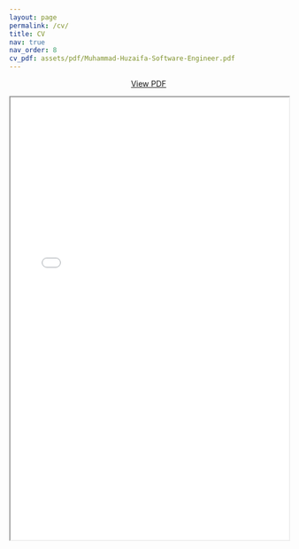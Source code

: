 ```yaml
---
layout: page
permalink: /cv/
title: CV
nav: true
nav_order: 8
cv_pdf: assets/pdf/Muhammad-Huzaifa-Software-Engineer.pdf
---
```

<div>
<center>
<p><a href="/assets/pdf/Muhammad-Huzaifa-Software-Engineer.pdf" target="_blank" rel="noopener noreferrer"> View PDF </a></p>
</center>
<iframe src="/assets/pdf/Muhammad-Huzaifa-Software-Engineer.pdf" width="100%" height="800" allow="autoplay"></iframe>
</div>

